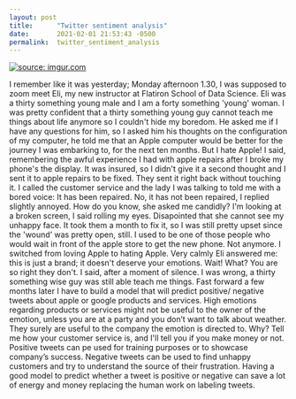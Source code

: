 ```yaml
---
layout: post
title:      "Twitter sentiment analysis"
date:       2021-02-01 21:53:43 -0500
permalink:  twitter_sentiment_analysis
---
```



<a href="https://imgur.com/0FZrIy7"><img src="https://i.imgur.com/0FZrIy7.png" title="source: imgur.com" /></a>


  I remember like it was yesterday; Monday afternoon 1.30, I was supposed to zoom meet Eli, my new instructor at Flatiron School of Data Science.  Eli was a thirty something young male and I am a forty something 'young' woman. I was pretty confident that a thirty something young guy cannot teach me things about life anymore so I couldn't hide my boredom. He asked me if I have any questions for him, so I asked him his thoughts on the configuration of my computer, he told me that an Apple computer would be better for the journey I was embarking to, for the next ten months. 
 But I hate Apple! I said, remembering the awful experience I had with apple repairs after I broke my phone's the display. 
 It was insured, so I didn't give it a second thought and I sent it to apple repairs to be fixed.   They sent it right back without touching it. I called the customer service and the lady I was talking to told me with a bored voice: It has been repaired. 
 No, it has not been repaired, I replied slightly annoyed.
 How do you know, she asked me candidly? 
 I'm looking at a broken screen, I said rolling my eyes. Disapointed that she cannot see my unhappy face.
 It took them a month to fix it, so I was still pretty upset since the 'wound’ was pretty open, still. 
 I used to be one of those people who would wait in front of the apple store to get the new phone. Not anymore. I switched from loving Apple to hating Apple. 
 Very calmly Eli answered me: this is just a brand; it doesn't deserve your emotions.
 Wait! What? You are so right they don't. I said, after a moment of silence.  I was wrong, a thirty something wise guy was still able teach me things. 
 Fast forward a few months later I have to build a model that will predict positive/ negative tweets about apple or google products and services.
 High emotions regarding products or services might not be useful to the owner of the emotion, unless you are at a party and you don’t want to talk about weather.  They surely are useful to the company the emotion is directed to. 
 Why? 
 Tell me how your customer service is, and I'll tell you if you make money or not.
 Positive tweets can pe used for training purposes or to showcase company’s success.
 Negative tweets can be used to find unhappy customers and try to understand the source of their frustration.
 Having a good model to predict whether a tweet is positive or negative can save a lot of energy and money replacing the human work on labeling tweets.


